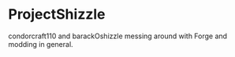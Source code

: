 ProjectShizzle
==============

condorcraft110 and barackOshizzle messing around with Forge and modding in general.
